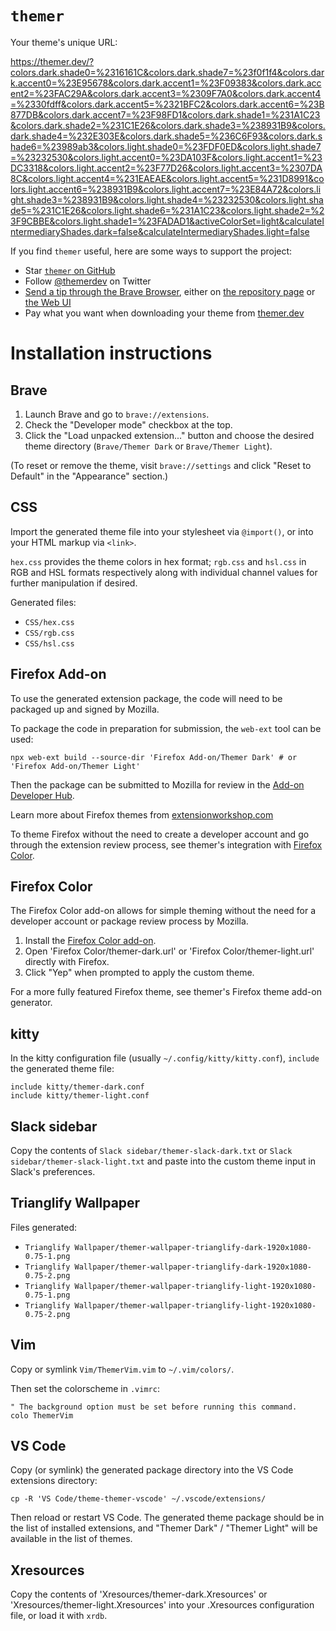 # `themer`

Your theme's unique URL:

https://themer.dev/?colors.dark.shade0=%2316161C&colors.dark.shade7=%23f0f1f4&colors.dark.accent0=%23E95678&colors.dark.accent1=%23F09383&colors.dark.accent2=%23FAC29A&colors.dark.accent3=%2309F7A0&colors.dark.accent4=%2330fdff&colors.dark.accent5=%2321BFC2&colors.dark.accent6=%23B877DB&colors.dark.accent7=%23F98FD1&colors.dark.shade1=%231A1C23&colors.dark.shade2=%231C1E26&colors.dark.shade3=%238931B9&colors.dark.shade4=%232E303E&colors.dark.shade5=%236C6F93&colors.dark.shade6=%23989ab3&colors.light.shade0=%23FDF0ED&colors.light.shade7=%23232530&colors.light.accent0=%23DA103F&colors.light.accent1=%23DC3318&colors.light.accent2=%23F77D26&colors.light.accent3=%2307DA8C&colors.light.accent4=%231EAEAE&colors.light.accent5=%231D8991&colors.light.accent6=%238931B9&colors.light.accent7=%23E84A72&colors.light.shade3=%238931B9&colors.light.shade4=%23232530&colors.light.shade5=%231C1E26&colors.light.shade6=%231A1C23&colors.light.shade2=%23F9CBBE&colors.light.shade1=%23FADAD1&activeColorSet=light&calculateIntermediaryShades.dark=false&calculateIntermediaryShades.light=false

If you find `themer` useful, here are some ways to support the project:

* Star [`themer` on GitHub](https://github.com/mjswensen/themer)
* Follow [@themerdev](https://twitter.com/themerdev) on Twitter
* [Send a tip through the Brave Browser](https://brave.com/the537), either on [the repository page](https://github.com/mjswensen/themer) or [the Web UI](https://themer.dev)
* Pay what you want when downloading your theme from [themer.dev](https://themer.dev)

# Installation instructions

## Brave

1. Launch Brave and go to `brave://extensions`.
2. Check the "Developer mode" checkbox at the top.
3. Click the "Load unpacked extension..." button and choose the desired theme directory (`Brave/Themer Dark` or `Brave/Themer Light`).

(To reset or remove the theme, visit `brave://settings` and click "Reset to Default" in the "Appearance" section.)

## CSS

Import the generated theme file into your stylesheet via `@import()`, or into your HTML markup via `<link>`.

`hex.css` provides the theme colors in hex format; `rgb.css` and `hsl.css` in RGB and HSL formats respectively along with individual channel values for further manipulation if desired.

Generated files:

* `CSS/hex.css`
* `CSS/rgb.css`
* `CSS/hsl.css`

## Firefox Add-on

To use the generated extension package, the code will need to be packaged up and signed by Mozilla.

To package the code in preparation for submission, the `web-ext` tool can be used:

    npx web-ext build --source-dir 'Firefox Add-on/Themer Dark' # or 'Firefox Add-on/Themer Light'

Then the package can be submitted to Mozilla for review in the [Add-on Developer Hub](https://addons.mozilla.org/en-US/developers/addon/submit/distribution).

Learn more about Firefox themes from [extensionworkshop.com](https://extensionworkshop.com/documentation/themes/)

To theme Firefox without the need to create a developer account and go through the extension review process, see themer's integration with [Firefox Color](https://color.firefox.com).

## Firefox Color

The Firefox Color add-on allows for simple theming without the need for a developer account or package review process by Mozilla.

1. Install the [Firefox Color add-on](https://addons.mozilla.org/en-US/firefox/addon/firefox-color/).
2. Open 'Firefox Color/themer-dark.url' or 'Firefox Color/themer-light.url' directly with Firefox.
3. Click "Yep" when prompted to apply the custom theme.

For a more fully featured Firefox theme, see themer's Firefox theme add-on generator.

## kitty

In the kitty configuration file (usually `~/.config/kitty/kitty.conf`), `include` the generated theme file:

    include kitty/themer-dark.conf
    include kitty/themer-light.conf

## Slack sidebar

Copy the contents of `Slack sidebar/themer-slack-dark.txt` or `Slack sidebar/themer-slack-light.txt` and paste into the custom theme input in Slack's preferences.

## Trianglify Wallpaper

Files generated:

* `Trianglify Wallpaper/themer-wallpaper-trianglify-dark-1920x1080-0.75-1.png`
* `Trianglify Wallpaper/themer-wallpaper-trianglify-dark-1920x1080-0.75-2.png`
* `Trianglify Wallpaper/themer-wallpaper-trianglify-light-1920x1080-0.75-1.png`
* `Trianglify Wallpaper/themer-wallpaper-trianglify-light-1920x1080-0.75-2.png`

## Vim

Copy or symlink `Vim/ThemerVim.vim` to `~/.vim/colors/`.

Then set the colorscheme in `.vimrc`:

    " The background option must be set before running this command.
    colo ThemerVim

## VS Code

Copy (or symlink) the generated package directory into the VS Code extensions directory:

    cp -R 'VS Code/theme-themer-vscode' ~/.vscode/extensions/

Then reload or restart VS Code. The generated theme package should be in the list of installed extensions, and "Themer Dark" / "Themer Light" will be available in the list of themes.

## Xresources

Copy the contents of 'Xresources/themer-dark.Xresources' or 'Xresources/themer-light.Xresources' into your .Xresources configuration file, or load it with `xrdb`.